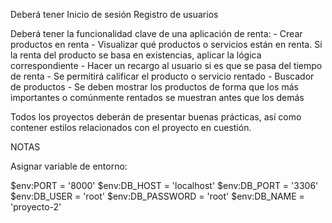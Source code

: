 Deberá tener
    Inicio de sesión
    Registro de usuarios

Deberá tener la funcionalidad clave de una aplicación de renta:
    - Crear productos en renta
    - Visualizar qué productos o servicios están en renta. Si la renta del producto se basa en existencias, aplicar la lógica correspondiente
    - Hacer un recargo al usuario si es que se pasa del tiempo de renta
    - Se permitirá calificar el producto o servicio rentado
    - Buscador de productos
    - Se deben mostrar los productos de forma que los más importantes o comúnmente rentados se muestran antes que los demás


Todos los proyectos deberán de presentar buenas prácticas, así como contener estilos relacionados con el proyecto en cuestión.

NOTAS

Asignar variable de entorno: 


$env:PORT = '8000'
$env:DB_HOST = 'localhost'
$env:DB_PORT = '3306'
$env:DB_USER = 'root'
$env:DB_PASSWORD = 'root'
$env:DB_NAME = 'proyecto-2'